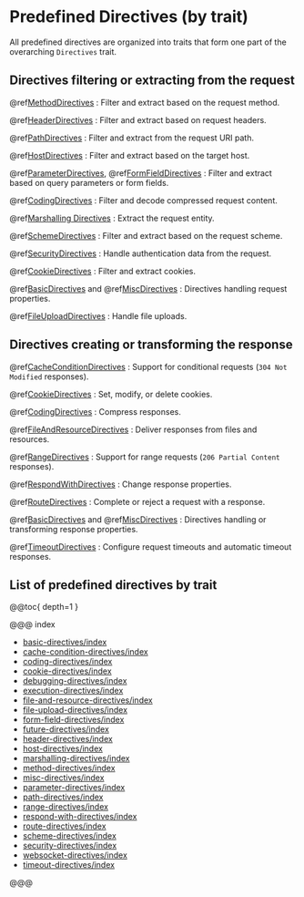 # Predefined Directives (by trait)

All predefined directives are organized into traits that form one part of the overarching `Directives` trait.

<a id="request-directives"></a>
## Directives filtering or extracting from the request

@ref[MethodDirectives](method-directives/index.md#methoddirectives)
:   Filter and extract based on the request method.

@ref[HeaderDirectives](header-directives/index.md#headerdirectives)
:   Filter and extract based on request headers.

@ref[PathDirectives](path-directives/index.md#pathdirectives)
:   Filter and extract from the request URI path.

@ref[HostDirectives](host-directives/index.md#hostdirectives)
:   Filter and extract based on the target host.

@ref[ParameterDirectives](parameter-directives/index.md#parameterdirectives), @ref[FormFieldDirectives](form-field-directives/index.md#formfielddirectives)
:   Filter and extract based on query parameters or form fields.

@ref[CodingDirectives](coding-directives/index.md#codingdirectives)
:   Filter and decode compressed request content.

@ref[Marshalling Directives](marshalling-directives/index.md#marshallingdirectives)
:   Extract the request entity.

@ref[SchemeDirectives](scheme-directives/index.md#schemedirectives)
:   Filter and extract based on the request scheme.

@ref[SecurityDirectives](security-directives/index.md#securitydirectives)
:   Handle authentication data from the request.

@ref[CookieDirectives](cookie-directives/index.md#cookiedirectives)
:   Filter and extract cookies.

@ref[BasicDirectives](basic-directives/index.md#basicdirectives) and @ref[MiscDirectives](misc-directives/index.md#miscdirectives)
:   Directives handling request properties.

@ref[FileUploadDirectives](file-upload-directives/index.md#fileuploaddirectives)
:   Handle file uploads.

<a id="response-directives"></a>
## Directives creating or transforming the response

@ref[CacheConditionDirectives](cache-condition-directives/index.md#cacheconditiondirectives)
:   Support for conditional requests (`304 Not Modified` responses).

@ref[CookieDirectives](cookie-directives/index.md#cookiedirectives)
:   Set, modify, or delete cookies.

@ref[CodingDirectives](coding-directives/index.md#codingdirectives)
:   Compress responses.

@ref[FileAndResourceDirectives](file-and-resource-directives/index.md#fileandresourcedirectives)
:   Deliver responses from files and resources.

@ref[RangeDirectives](range-directives/index.md#rangedirectives)
:   Support for range requests (`206 Partial Content` responses).

@ref[RespondWithDirectives](respond-with-directives/index.md#respondwithdirectives)
:   Change response properties.

@ref[RouteDirectives](route-directives/index.md#routedirectives)
:   Complete or reject a request with a response.

@ref[BasicDirectives](basic-directives/index.md#basicdirectives) and @ref[MiscDirectives](misc-directives/index.md#miscdirectives)
:   Directives handling or transforming response properties.

@ref[TimeoutDirectives](timeout-directives/index.md#timeoutdirectives)
:   Configure request timeouts and automatic timeout responses.

## List of predefined directives by trait

@@toc{ depth=1 }

@@@ index

* [basic-directives/index](basic-directives/index.md)
* [cache-condition-directives/index](cache-condition-directives/index.md)
* [coding-directives/index](coding-directives/index.md)
* [cookie-directives/index](cookie-directives/index.md)
* [debugging-directives/index](debugging-directives/index.md)
* [execution-directives/index](execution-directives/index.md)
* [file-and-resource-directives/index](file-and-resource-directives/index.md)
* [file-upload-directives/index](file-upload-directives/index.md)
* [form-field-directives/index](form-field-directives/index.md)
* [future-directives/index](future-directives/index.md)
* [header-directives/index](header-directives/index.md)
* [host-directives/index](host-directives/index.md)
* [marshalling-directives/index](marshalling-directives/index.md)
* [method-directives/index](method-directives/index.md)
* [misc-directives/index](misc-directives/index.md)
* [parameter-directives/index](parameter-directives/index.md)
* [path-directives/index](path-directives/index.md)
* [range-directives/index](range-directives/index.md)
* [respond-with-directives/index](respond-with-directives/index.md)
* [route-directives/index](route-directives/index.md)
* [scheme-directives/index](scheme-directives/index.md)
* [security-directives/index](security-directives/index.md)
* [websocket-directives/index](websocket-directives/index.md)
* [timeout-directives/index](timeout-directives/index.md)

@@@
